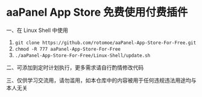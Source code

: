 # aaPanel App Store 免费使用付费插件

一、在 Linux Shell 中使用
1. `git clone https://github.com/rotomoe/aaPanel-App-Store-For-Free.git`  
2. `chmod -R 777 aaPanel-App-Store-For-Free`  
3. `./aaPanel-App-Store-For-Free/Linux-Shell/update.sh`

二、可添加到定时计划执行，更多需求请自行酌情修改代码

三、仅供学习交流用，请勿滥用，如本仓库中的内容被用于任何违规违法用途均与本人无关
